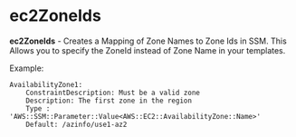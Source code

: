 # ec2ZoneIds



**ec2ZoneIds** - Creates a Mapping of Zone Names to Zone Ids in SSM. This Allows you to specify the ZoneId instead of Zone Name in your templates.

Example:  

````
AvailabilityZone1:
    ConstraintDescription: Must be a valid zone
    Description: The first zone in the region
    Type : 'AWS::SSM::Parameter::Value<AWS::EC2::AvailabilityZone::Name>'
    Default: /azinfo/use1-az2
````